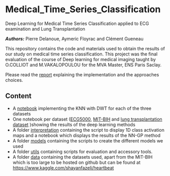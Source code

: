 # Medical_Time_Series_Classification

Deep Learning for Medical Time Series Classification applied to ECG examination and Lung Transplantation

***Authors:*** Pierre Delanoue, Aymeric Floyrac and Clément Gueneau

This repository contains the code and materials used to obtain the results of our study on medical time series classification.
This project was the final evaluation of the course of Deep learning for medical imaging taught by O.COLLIOT and M.VAKALOPOULOU for the MVA Master, ENS Paris Saclay.

Please  read the [report](Report.pdf) explaining the implementation and the approaches choices.
 
## Content
- A [notebook](KNN_Baseline.ipynb) implementing the KNN with DWT for each of the three datasets 
- One notebook per dataset ([ECG5000](ECG5000.ipynb), [MIT-BIH](MIT_BIH.ipynb) and [lung transplantation dataset](Transplant.ipynb) )showing the results of the deep learning methods
- A folder [interpretation](interpretation) containing the script to display 1D class activation maps and a notebook which displays the results of the NN-GP method
- A folder [models](models) containing the scripts to create the different models we used
- A folder [utils](utils) containing scripts for evaluation and accessory tools.
- A folder [data](data) containing the datasets used, apart from the MIT-BIH which is too large to be hosted on github but can be found at https://www.kaggle.com/shayanfazeli/heartbeat



